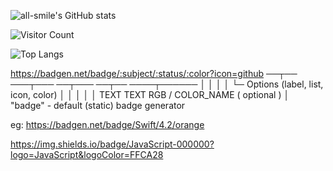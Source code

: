 ![all-smile's GitHub stats](https://github-readme-stats.vercel.app/api?username=Jay0928&show_icons=true&theme=tokyonight)  

![Visitor Count](https://profile-counter.glitch.me/all-smile/count.svg)  

![Top Langs](https://github-readme-stats.vercel.app/api/top-langs/?username=all-smile&layout=compact&theme=tokyonight)  

https://badgen.net/badge/:subject/:status/:color?icon=github
                   ──┬──  ───┬───  ──┬───  ──┬── ────┬──────
                     │       │       │       │       └─ Options (label, list, icon, color)
                     │       │       │       │
                     │      TEXT    TEXT    RGB / COLOR_NAME ( optional )
                     │
                  "badge" - default (static) badge generator
                  
eg: https://badgen.net/badge/Swift/4.2/orange  

https://img.shields.io/badge/JavaScript-000000?logo=JavaScript&logoColor=FFCA28
